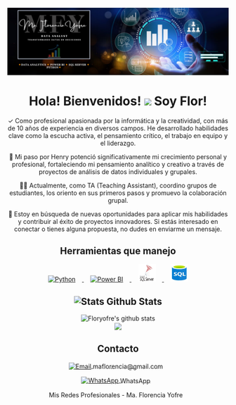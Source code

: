 <p align="center">
  <img src="https://github.com/Floryofre/Floryofre/blob/main/Banner%20de%20LinkedIn%20Lugar%20de%20Trabajo%20Ordenado%20(5).png?raw=true" alt="Banner de LinkedIn"/>
</p>

<!-- GREETINGS -->
<h1 align="center">Hola! Bienvenidos! <img src="https://media3.giphy.com/media/v1.Y2lkPTc5MGI3NjExNjk2Yjk2M2VhZDA2MjBlOTk4NmU4ODdhMWM0YzU4YjU1YmM0N2Q0NCZjdD1z/w1OBpBd7kJqHrJnJ13/giphy.gif" width=60px > Soy Flor! </h1>

<!--<h1 align="center">Hi there <img src="https://media3.giphy.com/media/v1.Y2lkPTc5MGI3NjExNjk2Yjk2M2VhZDA2MjBlOTk4NmU4ODdhMWM0YzU4YjU1YmM0N2Q0NCZjdD1z/w1OBpBd7kJqHrJnJ13/giphy.gif" width=60px > I'm Flor! </h1>-->




<p align="center">
  ✓ Como profesional apasionada por la informática y la creatividad, con más de 10 años de experiencia en diversos campos. He desarrollado habilidades clave como la escucha activa, el pensamiento crítico, el trabajo en equipo y el liderazgo.
</p>

<p align="center">
  🦉 Mi paso por Henry potenció significativamente mi crecimiento personal y profesional, fortaleciendo mi pensamiento analítico y creativo a través de proyectos de análisis de datos individuales y grupales.
</p>

<p align="center">
  👩‍🏫 Actualmente, como TA (Teaching Assistant), coordino grupos de estudiantes, los oriento en sus primeros pasos y promuevo la colaboración grupal.
</p>

<p align="center">
  🎯 Estoy en búsqueda de nuevas oportunidades para aplicar mis habilidades y contribuir al éxito de proyectos innovadores. Si estás interesado en conectar o tienes alguna propuesta, no dudes en enviarme un mensaje.
</p>

<h2 align="center">Herramientas que manejo</h2>

<p align="center">
  <a href="https://www.python.org/" target="_blank">
    <img src="https://www.vectorlogo.zone/logos/python/python-icon.svg" alt="Python" width="40" height="40" style="margin: 0 15px;"/>
  </a>
  
  <a href="https://powerbi.microsoft.com/" target="_blank">
  <img src="https://upload.wikimedia.org/wikipedia/commons/c/cf/New_Power_BI_Logo.svg" alt="Power BI" width="40" height="40" style="margin: 0 15px;"/>
  </a>

<a href="https://www.microsoft.com/en-us/sql-server/sql-server-2019" target="_blank">
  <img src="https://github.com/Floryofre/Floryofre/blob/main/SQL%20Server.png?raw=true" alt="SQL Server" width="40" height="40" style="margin: 0 15px;"/>
</a>


<a href="https://www.w3schools.com/sql/" target="_blank">
  <img src="https://github.com/Floryofre/Floryofre/blob/main/sql.jpg?raw=true" alt="SQL" width="40" height="40" style="margin: 0 15px;"/>
</a>

</p>


<!-- STATS -->
<h2 align="center">
  <img alt="Stats" src="https://i.giphy.com/media/W5eoZHPpUx9sapR0eu/giphy.webp" width=50px>
  Github Stats
</h2> 

<div align="center">
  <img src="https://github-readme-stats.vercel.app/api?username=floryofre&show_icons=true&theme=tokyonight&border_radius=20&border_color=252030&bg_color=DEG,1b1526,0a090d" alt="Floryofre's github stats" />
</div>

<div align="center">
  <img src="https://komarev.com/ghpvc/?username=floryofre&&style=for-the-badge" align="center" />
</div>




<h2 align="center">Contacto</h2>

<p align="center">
  <a href="mailto:maflorencia@gmail.com" target="_blank" style="margin-right: 10px;">
    <img src="https://www.vectorlogo.zone/logos/gmail/gmail-icon.svg" alt="Email" width="18" height="18" style="vertical-align: middle;"/>
    <span style="vertical-align: middle;">maflorencia@gmail.com</span>
  </a>
</p>
<p align="center">
  <a href="https://wa.me/5493516821955" target="_blank" style="margin-right: 10px;">
    <img src="https://www.vectorlogo.zone/logos/whatsapp/whatsapp-icon.svg" alt="WhatsApp" width="18" height="18" style="vertical-align: middle;"/>
    <span style="vertical-align: middle;">WhatsApp</span>
  </a>
</p>

<p align="center">
  <a href="https://linktr.ee/FloryofreDA" target="_blank" style="text-decoration: none; display: inline-block; margin-right: 10px; vertical-align: middle;">
    Mis Redes Profesionales - Ma. Florencia Yofre
  </a>
</p>
